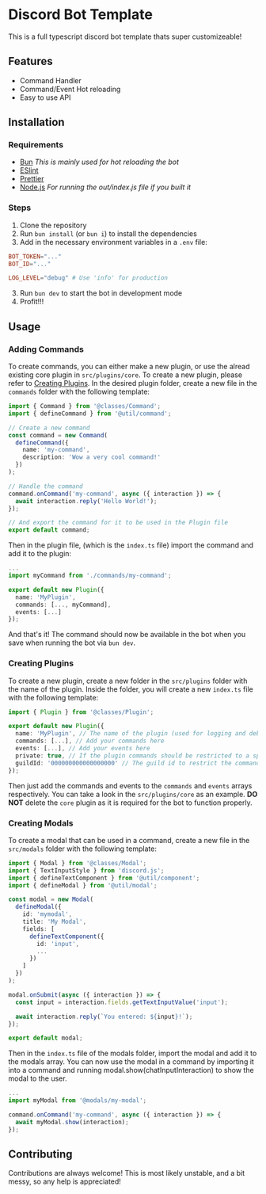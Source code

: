 # Discord Bot Template
This is a full typescript discord bot template thats super customizeable!

## Features
- Command Handler
- Command/Event Hot reloading
- Easy to use API

## Installation
### Requirements
- [Bun](https://bun.sh/) _This is mainly used for hot reloading the bot_
- [ESlint](https://eslint.org/)
- [Prettier](https://prettier.io/)
- [Node.js](https://nodejs.org/en/) _For running the out/index.js file if you built it_

### Steps
1. Clone the repository
2. Run `bun install` (or `bun i`) to install the dependencies
3. Add in the necessary environment variables in a `.env` file:
```conf
BOT_TOKEN="..."
BOT_ID="..."

LOG_LEVEL="debug" # Use 'info' for production
```
3. Run `bun dev` to start the bot in development mode
4. Profit!!!

## Usage
### Adding Commands
To create commands, you can either make a new plugin, or use the alread existing core plugin in `src/plugins/core`. To create a new plugin, please refer to [Creating Plugins](#creating-plugins).
In the desired plugin folder, create a new file in the `commands` folder with the following template:
```typescript
import { Command } from '@classes/Command';
import { defineCommand } from '@util/command';

// Create a new command
const command = new Command(
  defineCommand({
    name: 'my-command',
    description: 'Wow a very cool command!'
  })
);

// Handle the command
command.onCommand('my-command', async ({ interaction }) => {
  await interaction.reply('Hello World!');
});

// And export the command for it to be used in the Plugin file
export default command;
```
Then in the plugin file, (which is the `index.ts` file) import the command and add it to the plugin:
```typescript
...
import myCommand from './commands/my-command';

export default new Plugin({
  name: 'MyPlugin',
  commands: [..., myCommand],
  events: [...]
});
```
And that's it! The command should now be available in the bot when you save when running the bot via `bun dev`.

### Creating Plugins
To create a new plugin, create a new folder in the `src/plugins` folder with the name of the plugin. Inside the folder, you will create a new `index.ts` file with the following template:
```typescript
import { Plugin } from '@classes/Plugin';

export default new Plugin({
  name: 'MyPlugin', // The name of the plugin (used for logging and debugging)
  commands: [...], // Add your commands here
  events: [...], // Add your events here
  private: true, // If the plugin commands should be restricted to a specific guild (Events are always global)
  guildId: '000000000000000000' // The guild id to restrict the commands to
});
```
Then just add the commands and events to the `commands` and `events` arrays respectively. You can take a look in the `src/plugins/core` as an example. __DO NOT__ delete the `core` plugin as it is required for the bot to function properly.

### Creating Modals
To create a modal that can be used in a command, create a new file in the `src/modals` folder with the following template:
```typescript
import { Modal } from '@classes/Modal';
import { TextInputStyle } from 'discord.js';
import { defineTextComponent } from '@util/component';
import { defineModal } from '@util/modal';

const modal = new Modal(
  defineModal({
    id: 'mymodal',
    title: 'My Modal',
    fields: [
      defineTextComponent({
        id: 'input',
        ...
      })
    ]
  })
);

modal.onSubmit(async ({ interaction }) => {
  const input = interaction.fields.getTextInputValue('input');

  await interaction.reply(`You entered: ${input}!`);
});

export default modal;
```
Then in the `index.ts` file of the modals folder, import the modal and add it to the modals array.
You can now use the modal in a command by importing it into a command and running modal.show(chatInputInteraction) to show the modal to the user.
```typescript
...
import myModal from '@modals/my-modal';

command.onCommand('my-command', async ({ interaction }) => {
  await myModal.show(interaction);
});
```

## Contributing
Contributions are always welcome! This is most likely unstable, and a bit messy, so any help is appreciated!